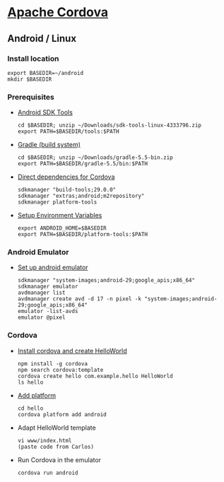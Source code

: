 # [Apache Cordova](https://cordova.apache.org/)

## Android / Linux

### Install location
  ```
  export BASEDIR=~/android
  mkdir $BASEDIR
  ```

### Prerequisites 

- [Android SDK Tools](https://developer.android.com/studio/index.html)
  ```
  cd $BASEDIR; unzip ~/Downloads/sdk-tools-linux-4333796.zip
  export PATH=$BASEDIR/tools:$PATH
  ```

- [Gradle (build system)](https://gradle.org/install/)
  ```
  cd $BASEDIR; unzip ~/Downloads/gradle-5.5-bin.zip
  export PATH=$BASEDIR/gradle-5.5/bin:$PATH
  ```

- [Direct dependencies for Cordova](https://cordova.apache.org/docs/en/latest/guide/platforms/android/index.html)
  ```
  sdkmanager "build-tools;29.0.0"
  sdkmanager "extras;android;m2repository"
  sdkmanager platform-tools
  ```
- [Setup Environment Variables](https://cordova.apache.org/docs/en/latest/guide/platforms/android/index.html#setting-environment-variables)
  ```
  export ANDROID_HOME=$BASEDIR
  export PATH=$BASEDIR/platform-tools:$PATH
  ```  

### Android Emulator

- [Set up android emulator](https://cordova.apache.org/docs/en/latest/guide/platforms/android/index.html#setting-up-an-emulator)
  ```
  sdkmanager "system-images;android-29;google_apis;x86_64"
  sdkmanager emulator
  avdmanager list
  avdmanager create avd -d 17 -n pixel -k "system-images;android-29;google_apis;x86_64"
  emulator -list-avds
  emulator @pixel
  ```

### Cordova

- [Install cordova and create HelloWorld](https://cordova.apache.org/docs/en/latest/guide/cli/index.html#create-the-app)
  ```
  npm install -g cordova
  npm search cordova:template
  cordova create hello com.example.hello HelloWorld
  ls hello
  ```
- [Add platform](https://cordova.apache.org/docs/en/latest/guide/cli/index.html#add-platforms)
  ```
  cd hello
  cordova platform add android
  ```
- Adapt HelloWorld template
  ```
  vi www/index.html
  (paste code from Carlos)
  ```
- Run Cordova in the emulator
  ```
  cordova run android
  ```
  
